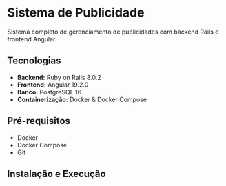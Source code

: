 # Sistema de Publicidade

Sistema completo de gerenciamento de publicidades com backend Rails e frontend Angular.

## Tecnologias

- **Backend:** Ruby on Rails 8.0.2
- **Frontend:** Angular 19.2.0
- **Banco:** PostgreSQL 16
- **Containerização:** Docker & Docker Compose

##  Pré-requisitos

- Docker
- Docker Compose
- Git

##  Instalação e Execução

